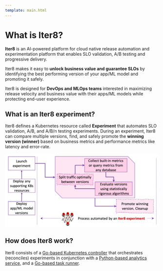 ```yaml
---
template: main.html
---
```


# What is Iter8?

**Iter8** is an AI-powered platform for cloud native release automation and experimentation platform that enables SLO validation, A/B testing and progressive delivery. 

Iter8 makes it easy to **unlock business value and guarantee SLOs** by identifying the best performing version of your app/ML model and promoting it safely.

Iter8 is designed for **DevOps and MLOps teams** interested in maximizing release velocity and business value with their apps/ML models while protecting end-user experience.

## What is an Iter8 experiment?
Iter8 defines a Kubernetes resource called **Experiment** that automates SLO validation, A/B, and A/B/n testing experiments. During an experiment, Iter8 can compare multiple versions, find, and safely promote the **winning version (winner)** based on business metrics and performance metrics like latency and error-rate.

![Process automated by an Iter8 experiment](../images/whatisiter8.png)

## How does Iter8 work?

Iter8 consists of a [Go-based Kubernetes controller](https://github.com/iter8-tools/etc3) that orchestrates (reconciles) experiments in conjunction with a [Python-based analytics service](https://github.com/iter8-tools/iter8-analytics), and a [Go-based task runner](https://github.com/iter8-tools/handler).
